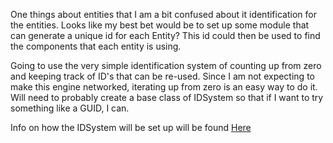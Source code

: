 One things about entities that I am a bit confused about it identification for the entities. Looks like my best bet would be to set up some module that can generate a unique id for each Entity? This id could then be used to find the components that each entity is using.

Going to use the very simple identification system of counting up from zero and keeping track of ID's that can be re-used. Since I am not expecting to make this engine networked, iterating up from zero is an easy way to do it. Will need to probably create a base class of IDSystem so that if I want to try something like a GUID, I can.

Info on how the IDSystem will be set up will be found [Here](IDSystem)
